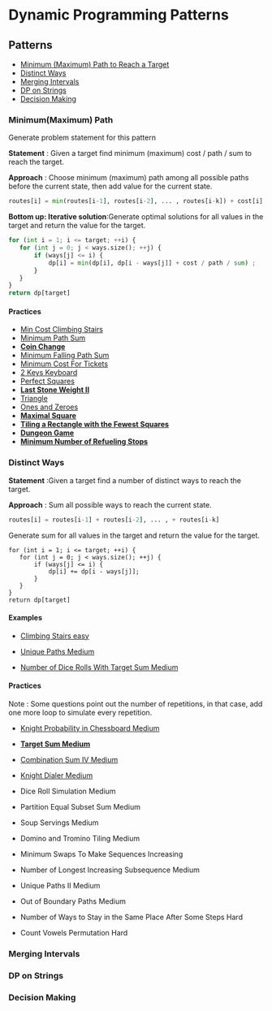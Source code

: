 # Dynamic Programming Patterns

## Patterns
- [Minimum (Maximum) Path to Reach a Target](#Minimum(Maximum)-Path)
- [Distinct Ways](#Distinct-Ways)
- [Merging Intervals](#Merging-Intervals)
- [DP on Strings](#DP-on-Strings)
- [Decision Making](#Decision-Making)

### Minimum(Maximum) Path
Generate problem statement for this pattern    

**Statement** : Given a target find minimum (maximum) cost / path / sum to reach the target.  

**Approach** : Choose minimum (maximum) path among all possible paths before the current state, then add value for the current state.
```python
routes[i] = min(routes[i-1], routes[i-2], ... , routes[i-k]) + cost[i]
```

**Bottom up: Iterative solution**:Generate optimal solutions for all values in the target and return the value for the target.
```python
for (int i = 1; i <= target; ++i) {
   for (int j = 0; j < ways.size(); ++j) {
       if (ways[j] <= i) {
           dp[i] = min(dp[i], dp[i - ways[j]] + cost / path / sum) ;
       }
   }
}
return dp[target]
```
#### Practices 
- [Min Cost Climbing Stairs](https://github.com/waiyulam/Interview-Prep-Guide/blob/master/Practices/dp/min_climbing_stairs)
- [Minimum Path Sum](https://github.com/waiyulam/Interview-Prep-Guide/blob/master/Practices/dp/mps)
- [**Coin Change**](https://github.com/waiyulam/Interview-Prep-Guide/blob/master/Practices/dp/coin_change)
- [Minimum Falling Path Sum](https://github.com/waiyulam/Interview-Prep-Guide/blob/master/Practices/dp/falling_path)
- [Minimum Cost For Tickets](https://github.com/waiyulam/Interview-Prep-Guide/blob/master/Practices/dp/cost_tickets)
- [2 Keys Keyboard](https://github.com/waiyulam/Interview-Prep-Guide/blob/master/Practices/dp/keyboard)
- [Perfect Squares](https://github.com/waiyulam/Interview-Prep-Guide/blob/master/Practices/dp/perfect_square)
- [**Last Stone Weight II**](https://github.com/waiyulam/Interview-Prep-Guide/blob/master/Practices/dp/stone2)
- [Triangle](https://github.com/waiyulam/Interview-Prep-Guide/blob/master/Practices/dp/triangle)
- [Ones and Zeroes](https://github.com/waiyulam/Interview-Prep-Guide/blob/master/Practices/dp/zerosones)
- [**Maximal Square**](https://github.com/waiyulam/Interview-Prep-Guide/blob/master/Practices/dp/maxsquare)
- [**Tiling a Rectangle with the Fewest Squares**](https://github.com/waiyulam/Interview-Prep-Guide/tree/master/Practices/dp/tilingrectangle)
- [**Dungeon Game**](https://github.com/waiyulam/Interview-Prep-Guide/tree/master/Practices/dp/Dungeon)
- [**Minimum Number of Refueling Stops**](https://github.com/waiyulam/Interview-Prep-Guide/tree/master/Practices/dp/refuelStop)

### Distinct Ways
**Statement** :Given a target find a number of distinct ways to reach the target.

**Approach** : Sum all possible ways to reach the current state.
```python
routes[i] = routes[i-1] + routes[i-2], ... , + routes[i-k]
```
Generate sum for all values in the target and return the value for the target.
```
for (int i = 1; i <= target; ++i) {
   for (int j = 0; j < ways.size(); ++j) {
       if (ways[j] <= i) {
           dp[i] += dp[i - ways[j]];
       }
   }
}
return dp[target]
```
#### Examples 
- [Climbing Stairs easy](https://github.com/waiyulam/Interview-Prep-Guide/tree/master/Practices/dp/climing_stairs)

- [Unique Paths Medium](https://github.com/waiyulam/Interview-Prep-Guide/tree/master/Practices/dp/uniquePaths)

- [Number of Dice Rolls With Target Sum Medium](https://github.com/waiyulam/Interview-Prep-Guide/tree/master/Practices/dp/rolldice)


#### Practices 
Note : Some questions point out the number of repetitions, in that case, add one more loop to simulate every repetition.

- [Knight Probability in Chessboard Medium](https://github.com/waiyulam/Interview-Prep-Guide/tree/master/Practices/dp/knight_chessboard)

- [**Target Sum Medium**](https://github.com/waiyulam/Interview-Prep-Guide/tree/master/Practices/dp/targetSum)

- [Combination Sum IV Medium](https://github.com/waiyulam/Interview-Prep-Guide/tree/master/Practices/dp/combinationSumIV)

- [Knight Dialer Medium](https://github.com/waiyulam/Interview-Prep-Guide/tree/master/Practices/dp/knightDialer)

- Dice Roll Simulation Medium

- Partition Equal Subset Sum Medium

- Soup Servings Medium

- Domino and Tromino Tiling Medium

- Minimum Swaps To Make Sequences Increasing

- Number of Longest Increasing Subsequence Medium

- Unique Paths II Medium

- Out of Boundary Paths Medium

- Number of Ways to Stay in the Same Place After Some Steps Hard

- Count Vowels Permutation Hard
### Merging Intervals

### DP on Strings

### Decision Making

